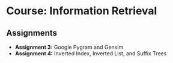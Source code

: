 # Course: Information Retrieval

## Assignments

- **Assignment 3:** Google Pygram and Gensim
- **Assignment 4:** Inverted Index, Inverted List, and Suffix Trees
